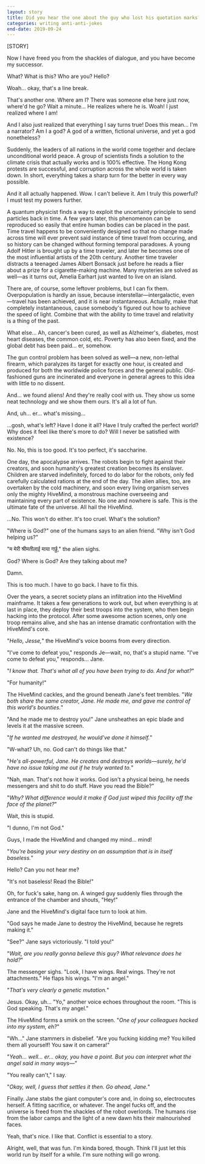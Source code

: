 ```yaml
---
layout: story
title: Did you hear the one about the guy who lost his quotation marks?
categories: writing anti-anti-jokes
end-date: 2019-09-24
---
```


[STORY]

Now I have freed you from the shackles of dialogue, and you have become my successor.

What? What is this? Who are you? Hello?

Woah… okay, that's a line break.

That's another one. Where am I? There was someone else here just now, where'd he go? Wait a minute… He realizes where he is. Woah! I just realized where I am!

And I also just realized that everything I say turns true! Does this mean… I'm a narrator? Am I a god? A god of a written, fictional universe, and yet a god nonetheless?

Suddenly, the leaders of all nations in the world come together and declare unconditional world peace. A group of scientists finds a solution to the climate crisis that actually works and is 100% effective. The Hong Kong protests are successful, and corruption across the whole world is taken down. In short, everything takes a sharp turn for the better in every way possible.

And it all actually happened. Wow. I can't believe it. Am I truly this powerful? I must test my powers further.

A quantum physicist finds a way to exploit the uncertainty principle to send particles back in time. A few years later, this phenomenon can be reproduced so easily that entire human bodies can be placed in the past. Time travel happens to be conveniently designed so that no change made across time will ever prevent said instance of time travel from occuring, and so history can be changed without forming temporal paradoxes. A young Adolf Hitler is brought up by a time traveler, and later he becomes one of the most influential artists of the 20th century. Another time traveler distracts a teenaged James Albert Bonsack just before he reads a flier about a prize for a cigarette-making machine. Many mysteries are solved as well—as it turns out, Amelia Earhart just wanted to live on an island.

There are, of course, some leftover problems, but I can fix them. Overpopulation is hardly an issue, because interstellar—intergalactic, even—travel has been achieved, and it is near instantaneous. Actually, make that completely instantaneous, cause somebody's figured out how to achieve the speed of light. Combine that with the ability to time travel and relativity is a thing of the past.

What else… Ah, cancer's been cured, as well as Alzheimer's, diabetes, most heart diseases, the common cold, etc. Poverty has also been fixed, and the global debt has been paid… er, somehow.

The gun control problem has been solved as well—a new, non-lethal firearm, which paralyzes its target for exactly one hour, is created and produced for both the worldwide police forces and the general public. Old-fashioned guns are incinerated and everyone in general agrees to this idea with little to no dissent.

And… we found aliens! And they're really cool with us. They show us some neat technology and we show them ours. It's all a lot of fun.

And, uh… er… what's missing…

…gosh, what's left? Have I done it all? Have I truly crafted the perfect world? Why does it feel like there's more to do? Will I never be satisfied with existence?

No. No, this is too good. It's too perfect, it's saccharine.

One day, the apocalypse arrives. The robots begin to fight against their creators, and soon humanity's greatest creation becomes its enslaver. Children are starved indefinitely, forced to do labor for the robots, only fed carefully calculated rations at the end of the day. The alien allies, too, are overtaken by the cold machinery, and soon every living organism serves only the mighty HiveMind, a monstrous machine overseeing and maintaining every part of existence. No one and nowhere is safe. This is the ultimate fate of the universe. All hail the HiveMind.

…No. This won't do either. It's too cruel. What's the solution?

"Where is God?" one of the humans says to an alien friend. "Why isn't God helping us?"

"म मेरी श्रीमतीलाई माया गर्छु," the alien sighs.

God? Where is God? Are they talking about me?

Damn.

This is too much. I have to go back. I have to fix this.

Over the years, a secret society plans an infiltration into the HiveMind mainframe. It takes a few generations to work out, but when everything is at last in place, they deploy their best troops into the system, who then begin hacking into the protocol. After some awesome action scenes, only one troop remains alive, and she has an intense dramatic confrontation with the HiveMind's core.

"*Hello, Jesse,*" the HiveMind's voice booms from every direction.

"I've come to defeat you," responds Je—wait, no, that's a stupid name. "I've come to defeat you," responds… Jane.

"*I know that. That's what all of you have been trying to do. And for what?*"

"For humanity!"

The HiveMind cackles, and the ground beneath Jane's feet trembles. "*We both share the same creator, Jane. He made me, and gave me control of this world's bounties.*"

"And he made me to destroy you!" Jane unsheathes an epic blade and levels it at the massive screen.

"*If he wanted me destroyed, he would've done it himself.*"

"W-what? Uh, no. God can't do things like that."

"*He's all-powerful, Jane. He creates and destroys worlds—surely, he'd have no issue taking me out if he truly wanted to.*"

"Nah, man. That's not how it works. God isn't a physical being, he needs messengers and shit to do stuff. Have you read the Bible?"

"*Why? What difference would it make if God just wiped this facility off the face of the planet?*"

Wait, this is stupid.

"I dunno, I'm not God."

Guys, I made the HiveMind and changed my mind… mind!

"*You're basing your very destiny on an assumption that is in itself baseless.*"

Hello? Can you not hear me?

"It's not baseless! Read the Bible!"

Oh, for fuck's sake, hang on. A winged guy suddenly flies through the entrance of the chamber and shouts, "Hey!"

Jane and the HiveMind's digital face turn to look at him.

"God says he made Jane to destroy the HiveMind, because he regrets making it."

"See?" Jane says victoriously. "I told you!"

"*Wait, are you really gonna believe this guy? What relevance does he hold?*"

The messenger sighs. "Look, I have wings. Real wings. They're not attachments." He flaps his wings. "I'm an angel."

"*That's very clearly a genetic mutation.*"

Jesus. Okay, uh… "Yo," another voice echoes throughout the room. "This is God speaking. That's my angel."

The HiveMind forms a smirk on the screen. "*One of your colleagues hacked into my system, eh?*"

"Wh…" Jane stammers in disbelief. "Are you fucking kidding me? You killed them all yourself! You saw it on camera!"

"*Yeah… well… er… okay, you have a point. But you can interpret what the angel said in many ways—*"

"You really can't," I say.

"*Okay, well, I guess that settles it then. Go ahead, Jane.*"

Finally. Jane stabs the giant computer's core and, in doing so, electrocutes herself. A fitting sacrifice, or whatever. The angel fucks off, and the universe is freed from the shackles of the robot overlords. The humans rise from the labor camps and the light of a new dawn hits their malnourished faces.

Yeah, that's nice. I like that. Conflict is essential to a story.

Alright, well, that was fun. I'm kinda bored, though. Think I'll just let this world run by itself for a while. I'm sure nothing will go wrong.